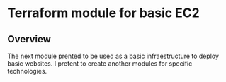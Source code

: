 # Terraform module for basic EC2

## Overview

The next module prented to be used as a basic infraestructure to deploy basic websites. I pretent to create another modules for specific technologies. 